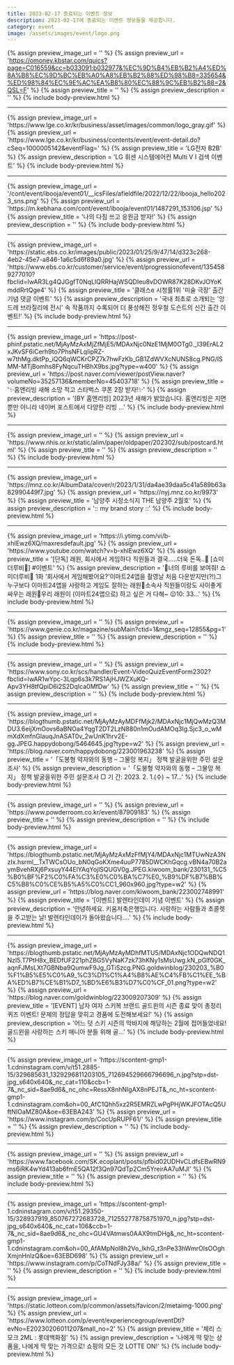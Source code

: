 ```yaml
---
title: 2023-02-17 종료되는 이벤트 정보
description: 2023-02-17에 종료되는 이벤트 정보들을 제공합니다.
category: event
image: /assets/images/event/logo.png
---
```

{% assign preview_image_url = '' %}
{% assign preview_url = 'https://omoney.kbstar.com/quics?page=C016559&cc=b033091:b032977&%EC%9D%B4%EB%B2%A4%ED%8A%B8%EC%9D%BC%EB%A0%A8%EB%B2%88%ED%98%B8=335654&%ED%98%84%EC%9E%AC%EA%B8%80%EC%88%9C%EB%B2%88=2&QSL=F' %}
{% assign preview_title = '' %}
{% assign preview_description = '' %}
{% include body-preview.html %}
<hr>{% assign preview_image_url = 'https://www.lge.co.kr/kr/business/asset/images/common/logo_gray.gif' %}
{% assign preview_url = 'https://www.lge.co.kr/kr/business/contents/event/event-detail.do?cSeq=1000005142&eventFlag=' %}
{% assign preview_title = 'LG전자 B2B' %}
{% assign preview_description = 'LG 휘센 시스템에어컨 Multi V I 검색 이벤트' %}
{% include body-preview.html %}
<hr>{% assign preview_image_url = '/cont/event/ibooja/event01/__icsFiles/afieldfile/2022/12/22/ibooja_hello2023_sns.png' %}
{% assign preview_url = 'https://m.kebhana.com/cont/event/ibooja/event01/1487291_153106.jsp' %}
{% assign preview_title = '나의 다짐 쓰고 응원금 받자!' %}
{% assign preview_description = '' %}
{% include body-preview.html %}
<hr>{% assign preview_image_url = 'https://static.ebs.co.kr/images/public/2023/01/25/9/47/14/d323c268-4eb2-45e7-a846-1a6c5d6f89a0.jpg' %}
{% assign preview_url = 'https://www.ebs.co.kr/customer/service/event/progressionofevent/1354589277010?fbclid=IwAR3Lg4QJGgfT0NqLlQRRHajWSQDIeu8vDOWR87K28DKvJOYoKmddRrtQge4' %}
{% assign preview_title = '클래스e 시청률1위 &#039;미술 극장&#039; 출간 기념 댓글 이벤트' %}
{% assign preview_description = '국내 최초로 소개되는 &#039;앙드레 브라질리에 전시&#039; 속 작품까지 수록되어 더 풍성해진 정우철 도슨트의 신간 출간 이벤트!' %}
{% include body-preview.html %}
<hr>{% assign preview_image_url = 'https://post-phinf.pstatic.net/MjAyMzAxMjZfMjE5/MDAxNjc0NzE1MjM0OTg0._I39ErAL2xJKvSF6iCerh9to7PhsNFLqIipRZ-w7thMg.dktPp_iQQ6qWCKrCPZ7k7hwFzKb_GB1ZdWVXcNUNS8cg.PNG/ISMM-MTjBomhs8FyNqcuTHBhX9bs.jpg?type=w400' %}
{% assign preview_url = 'https://post.naver.com/viewer/postView.naver?volumeNo=35257136&memberNo=45403718' %}
{% assign preview_title = '✨홈앤리빙 새해 소망 적고 스타벅스 쿠폰 2장 받자!✨' %}
{% assign preview_description = '[BY 홈앤리빙] 2023년&nbsp;새해가&nbsp;밝았습니다.&nbsp;홈앤리빙은&nbsp;지면뿐만&nbsp;아니라&nbsp;네이버&nbsp;포스트에서&nbsp;다양한&nbsp;리빙&nbsp;...' %}
{% include body-preview.html %}
<hr>{% assign preview_image_url = '' %}
{% assign preview_url = 'https://www.nhis.or.kr/static/alim/paper/oldpaper/202302/sub/postcard.html' %}
{% assign preview_title = '' %}
{% assign preview_description = '' %}
{% include body-preview.html %}
<hr>{% assign preview_image_url = 'https://mnz.co.kr/AlbumData/cover/r/2023/1/31/da4ae39daa5c41a589b63a82990449f7.jpg' %}
{% assign preview_url = 'https://nyj.mnz.co.kr/9973' %}
{% assign preview_title = '남양주 시정소식지 THE 남양주 2월호' %}
{% assign preview_description = ':: my brand story ::' %}
{% include body-preview.html %}
<hr>{% assign preview_image_url = 'https://i.ytimg.com/vi/b-xhIEwz6XQ/maxresdefault.jpg' %}
{% assign preview_url = 'https://www.youtube.com/watch?v=b-xhIEwz6XQ' %}
{% assign preview_title = '[단독] 래원, 회사에서 게임하다 직원들과 결국.....더욱 돈독..💛 [쇼미더루비💎] #이벤트' %}
{% assign preview_description = '💎너의 루비를 보여줘! 쇼미더루비💎 1화 &#39;회사에서 게임해봤어요?&#39;이마트24앱을 촬영날 처음 다운받지만(?!)그 누구보다 이마트24앱을 사랑하고 게임도 잘하는 래원💛소속사 직원들이랑도 사이좋게 싸우는 래원💛우리 래원이 (이마트24앱으로) 하고 싶은 거 다해~ 😉10: 33...' %}
{% include body-preview.html %}
<hr>{% assign preview_image_url = '' %}
{% assign preview_url = 'https://www.genie.co.kr/magazine/subMain?ctid=1&mgz_seq=12855&pg=1' %}
{% assign preview_title = '' %}
{% assign preview_description = '' %}
{% include body-preview.html %}
<hr>{% assign preview_image_url = '' %}
{% assign preview_url = 'https://www.sony.co.kr/scs/handler/Event-VideoQuizEventForm2302?fbclid=IwAR1wYpc-3Lqp6s3k7RS1AjHJWZXuKQ-Apv3YH8tfQpiD6i2S2DqIca0MfDw' %}
{% assign preview_title = '' %}
{% assign preview_description = '' %}
{% include body-preview.html %}
<hr>{% assign preview_image_url = 'https://blogthumb.pstatic.net/MjAyMzAyMDFfMjk2/MDAxNjc1MjQwMzQ3MDU3.6eijXmOovs6aBNOa4YqgT2DT2LzN880n1mOudAMOq3Ig.Sjc3_o_wMmXdXmfnGlauqJnASAT0v_2wUnK1hrv2E-gg.JPEG.happydobong/5464645.jpg?type=w2' %}
{% assign preview_url = 'https://blog.naver.com/happydobong/223001963238' %}
{% assign preview_title = '「도봉형 약자와의 동행 &ndash; 그물망 복지」 정책 발굴을위한 주민 설문조사' %}
{% assign preview_description = '「도봉형 약자와의 동행 &ndash; 그물망 복지」 정책 발굴을위한 주민 설문조사 ▢ 기 간: 2023. 2. 1.(수) ~ 17...' %}
{% include body-preview.html %}
<hr>{% assign preview_image_url = '' %}
{% assign preview_url = 'https://www.powderroom.co.kr/event/87909183' %}
{% assign preview_title = '' %}
{% assign preview_description = '' %}
{% include body-preview.html %}
<hr>{% assign preview_image_url = 'https://blogthumb.pstatic.net/MjAyMzAxMzFfMjY4/MDAxNjc1MTUwNzA3NzIx.hsrml__TxTWCsOUo_bN0qGoKXme4uuP7785DWCKhGqcg.vBN4a70B2aymBvehRXj6PxsuyY44ElYAqYojlSQUGV0g.JPEG.kiwoom_bank/230131_%C5%B0%BF%F2%C0%FA%C3%E0%C0%BA%C7%E0_%B9%DF%B7%BB%C5%B8%C0%CE%B5%A5%C0%CC1_960x960.jpg?type=w2' %}
{% assign preview_url = 'https://blog.naver.com/kiwoom_bank/223002748991' %}
{% assign preview_title = '[이벤트] 발렌타인데이 기념 이벤트' %}
{% assign preview_description = '안녕하세요. 키움저축은행입니다. 사랑하는 사람들과 초콜렛을 주고받는 날! 발렌타인데이가 돌아왔습니다....' %}
{% include body-preview.html %}
<hr>{% assign preview_image_url = 'https://blogthumb.pstatic.net/MjAyMzAyMDhfMTU5/MDAxNjc1ODQwNDQ1NzI5.T7PtH8x_BEDfUF221phZBG5VyNaK7zk73hKNy1sMsUwg.kN_pGlf0GK_aqnFJMsLXt7GBNba9QumwF9Jg_GTiSzcg.PNG.goldwinblog/230203_%B0%F1%B5%E5%C0%A9_%C3%D1%C1%A4%B8%AE%C4%FB%C1%EE_%BA%ED%B7%CE%B1%D7_%BD%E6%B3%D7%C0%CF_01.png?type=w2' %}
{% assign preview_url = 'https://blog.naver.com/goldwinblog/223009207309' %}
{% assign preview_title = '[EVENT] 남자 여자 스키복 브랜드 골드윈의 시즌 종료 맞이 총정리 퀴즈 이벤트! 문제의 정답을 맞히고 경품에 도전해보세요!' %}
{% assign preview_description = '어느 덧 스키 시즌의 막바지에 해당하는 2월에 접어들었네요! 골드윈을 사랑하는 스키 매니아 분들 위해 골...' %}
{% include body-preview.html %}
<hr>{% assign preview_image_url = 'https://scontent-gmp1-1.cdninstagram.com/v/t51.2885-15/329685631_1329296811203105_712694529666796696_n.jpg?stp=dst-jpg_s640x640&amp;_nc_cat=110&amp;ccb=1-7&amp;_nc_sid=8ae9d6&amp;_nc_ohc=RessX8nhNIgAX8nPEJT&amp;_nc_ht=scontent-gmp1-1.cdninstagram.com&amp;oh=00_AfC1Qhh5xz2R5EMRZLwPgPHjWKJFOTAcQ5UftNIOaMZ80A&amp;oe=63EBA243' %}
{% assign preview_url = 'https://www.instagram.com/p/CocUpRUPF61/' %}
{% assign preview_title = '' %}
{% assign preview_description = '' %}
{% include body-preview.html %}
<hr>{% assign preview_image_url = '' %}
{% assign preview_url = 'https://www.facebook.com/SK.ecoplant/posts/pfbid02UDHvCLdfsEBwRN9ms6iRK4wYd413ab6fmE5QA12f3Qn97QdTp2Cm5YreirAA7uMJl' %}
{% assign preview_title = '' %}
{% assign preview_description = '' %}
{% include body-preview.html %}
<hr>{% assign preview_image_url = 'https://scontent-gmp1-1.cdninstagram.com/v/t51.29350-15/328937919_850767272683728_712552778758751970_n.jpg?stp=dst-jpg_s640x640&amp;_nc_cat=106&amp;ccb=1-7&amp;_nc_sid=8ae9d6&amp;_nc_ohc=GU4VAtmws0AAX9tmDHg&amp;_nc_ht=scontent-gmp1-1.cdninstagram.com&amp;oh=00_AfAMpNoI8h2Vo_lkhG_t3nPe33hWmrOIsOOghXmjnHnlzQ&amp;oe=63EBD698' %}
{% assign preview_url = 'https://www.instagram.com/p/CoTNdFJy38a/' %}
{% assign preview_title = '' %}
{% assign preview_description = '' %}
{% include body-preview.html %}
<hr>{% assign preview_image_url = 'https://static.lotteon.com/p/common/assets/favicon/2/metaimg-1000.png' %}
{% assign preview_url = 'https://www.lotteon.com/p/event/experiencegroup/eventDtl?evNo=E20230206011207&mall_no=2' %}
{% assign preview_title = '체리 스모크 2ML : 롯데백화점' %}
{% assign preview_description = '나에게 딱 맞는 상품을, 나에게 딱 맞는 가격으로! 쇼핑의 모든 것 LOTTE ON!' %}
{% include body-preview.html %}